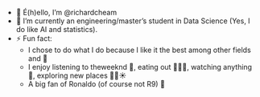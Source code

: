 - 👋 É(h)ello, I’m @richardcheam
- :dizzy: I’m currently an engineering/master’s student in Data Science (Yes, I do like AI and statistics).
- ⚡ Fun fact:
   - I chose to do what I do because I like it the best among other fields and :money_with_wings:
   - I enjoy listening to theweeknd :musical_score:, eating out :ramen::meat_on_bone::tea:, watching anything :movie_camera:, exploring new places :ocean::palm_tree::sunny:
   - A big fan of Ronaldo (of course not R9) :goat:

<!---
richardcheam/richardcheam is a ✨ special ✨ repository because its `README.md` (this file) appears on your GitHub profile.
You can click the Preview link to take a look at your changes.
--->
